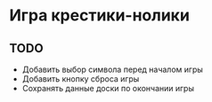 # Игра крестики-нолики #

## TODO

* Добавить выбор символа перед началом игры
* Добавить кнопку сброса игры
* Сохранять данные доски по окончании игры